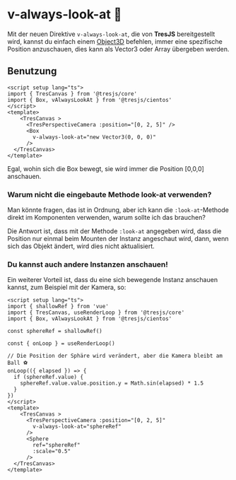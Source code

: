 # v-always-look-at 👀

Mit der neuen Direktive `v-always-look-at`, die von **TresJS** bereitgestellt wird, kannst du einfach einem [Object3D](https://threejs.org/docs/index.html?q=object#api/en/core/Object3D) befehlen, immer eine spezifische Position anzuschauen, dies kann als Vector3 oder Array übergeben werden.

## Benutzung

```vue{3,9}
<script setup lang="ts">
import { TresCanvas } from '@tresjs/core'
import { Box, vAlwaysLookAt } from '@tresjs/cientos'
</script>
<template>
    <TresCanvas >
      <TresPerspectiveCamera :position="[0, 2, 5]" />
      <Box
        v-always-look-at="new Vector3(0, 0, 0)"
      />
  </TresCanvas>
</template>
```

Egal, wohin sich die Box bewegt, sie wird immer die Position [0,0,0] anschauen.

### Warum nicht die eingebaute Methode look-at verwenden?

Man könnte fragen, das ist in Ordnung, aber ich kann die `:look-at`-Methode direkt im Komponenten verwenden, warum sollte ich das brauchen?

Die Antwort ist, dass mit der Methode `:look-at` angegeben wird, dass die Position nur einmal beim Mounten der Instanz angeschaut wird, dann, wenn sich das Objekt ändert, wird dies nicht aktualisiert.

### Du kannst auch andere Instanzen anschauen!

Ein weiterer Vorteil ist, dass du eine sich bewegende Instanz anschauen kannst, zum Beispiel mit der Kamera, so:

```vue{4,6,20,23}
<script setup lang="ts">
import { shallowRef } from 'vue'
import { TresCanvas, useRenderLoop } from '@tresjs/core'
import { Box, vAlwaysLookAt } from '@tresjs/cientos'

const sphereRef = shallowRef()

const { onLoop } = useRenderLoop()

// Die Position der Sphäre wird verändert, aber die Kamera bleibt am Ball ⚽️
onLoop(({ elapsed }) => {
  if (sphereRef.value) {
    sphereRef.value.value.position.y = Math.sin(elapsed) * 1.5
  }
})
</script>
<template>
    <TresCanvas >
      <TresPerspectiveCamera :position="[0, 2, 5]"
        v-always-look-at="sphereRef"
      />
      <Sphere
        ref="sphereRef"
        :scale="0.5"
      />
  </TresCanvas>
</template>
```
